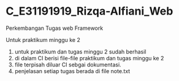 # C_E31191919_Rizqa-Alfiani_Web
Perkembangan Tugas web Framework

Untuk praktikum minggu ke 2
1. untuk praktikum dan tugas minggu 2 sudah berhasil
2. di dalam CI berisi file-file praktikum dan tugas minggu ke 2
3. file terpisah diluar CI sebgai dokumentasi.
4. penjelasan setiap tugas berada di file note.txt

